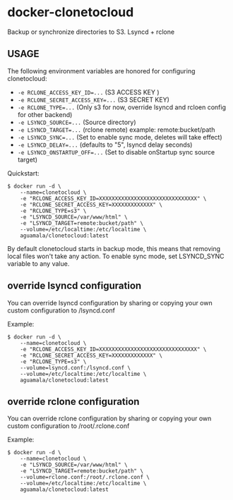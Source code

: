 # docker-clonetocloud

Backup or synchronize directories to S3. Lsyncd + rclone

## USAGE

The following environment variables are honored for configuring clonetocloud:

-	`-e RCLONE_ACCESS_KEY_ID=...` (S3 ACCESS KEY )
-	`-e RCLONE_SECRET_ACCESS_KEY=...` (S3 SECRET KEY)
-	`-e RCLONE_TYPE=...` (Only s3 for now, override lsyncd and rcloen config for other backend)
-	`-e LSYNCD_SOURCE=...` (Source directory)
-	`-e LSYNCD_TARGET=...` (rclone remote) example: remote:bucket/path
-	`-e LSYNCD_SYNC=...` (Set to enable sync mode, deletes will take effect)
-	`-e LSYNCD_DELAY=...` (defaults to "5", lsyncd delay seconds)
-	`-e LSYNCD_ONSTARTUP_OFF=...` (Set to disable onStartup sync source target)

Quickstart:  

    $ docker run -d \
        --name=clonetocloud \
        -e "RCLONE_ACCESS_KEY_ID=XXXXXXXXXXXXXXXXXXXXXXXXXXXXXXX" \
        -e "RCLONE_SECRET_ACCESS_KEY=XXXXXXXXXXXXX" \
        -e "RCLONE_TYPE=s3" \
        -e "LSYNCD_SOURCE=/var/www/html" \
        -e "LSYNCD_TARGET=remote:bucket/path" \
        --volume=/etc/localtime:/etc/localtime \
        aguamala/clonetocloud:latest


By default clonetocloud starts in backup mode, this means
that removing local files won't take any action.
To enable sync mode, set LSYNCD_SYNC variable to any value.

## override lsyncd configuration

You can override lsyncd configuration by sharing or copying your own custom
configuration to /lsyncd.conf

Example:

    $ docker run -d \
        --name=clonetocloud \
        -e "RCLONE_ACCESS_KEY_ID=XXXXXXXXXXXXXXXXXXXXXXXXXXXXXXX" \
        -e "RCLONE_SECRET_ACCESS_KEY=XXXXXXXXXXXXX" \
        -e "RCLONE_TYPE=s3" \
        --volume=lsyncd.conf:/lsyncd.conf \
        --volume=/etc/localtime:/etc/localtime \
        aguamala/clonetocloud:latest


## override rclone configuration

You can override rclone configuration by sharing or copying your own custom
configuration to /root/.rclone.conf

Example:

    $ docker run -d \
        --name=clonetocloud \
        -e "LSYNCD_SOURCE=/var/www/html" \
        -e "LSYNCD_TARGET=remote:bucket/path" \
        --volume=rclone.conf:/root/.rclone.conf \
        --volume=/etc/localtime:/etc/localtime \
        aguamala/clonetocloud:latest
